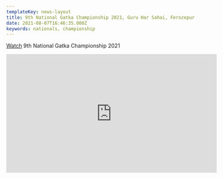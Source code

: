 ```yaml
---
templateKey: news-layout
title: 9th National Gatka Championship 2021, Guru Har Sahai, Ferozepur
date: 2021-08-07T16:46:35.000Z
keywords: nationals, championship
---
```

[Watch](https://youtu.be/KhYdd2UoCZo) 9th National Gatka Championship 2021

<iframe width="560" height="315" src="https://www.youtube.com/embed/KhYdd2UoCZo" title="YouTube video player" frameborder="0" allow="accelerometer; autoplay; clipboard-write; encrypted-media; gyroscope; picture-in-picture" allowfullscreen></iframe>